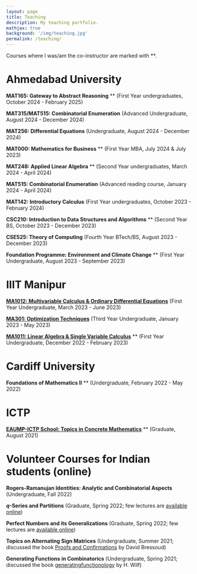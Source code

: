 ```yaml
---
layout: page
title: Teaching
description: My teaching portfolio.
mathjax: true
background: '/img/teaching.jpg'
permalink: /teaching/
---
```


Courses where I was/am the co-instructor are marked with **.

# Ahmedabad University

**MAT165: Gateway to Abstract Reasoning** ** (First Year undergraduates, October 2024 - February 2025)

**MAT315/MAT515: Combinatorial Enumeration** (Advanced Undergraduate, August 2024 - December 2024)

**MAT256: Differential Equations** (Undergraduate, August 2024 - December 2024)

**MAT000: Mathematics for Business** ** (First Year MBA, July 2024 & July 2023)

**MAT248: Applied Linear Algebra** ** (Second Year undergraduates, March 2024 - April 2024)

**MAT515: Combinatorial Enumeration** (Advanced reading course, January 2024 - April 2024)

**MAT142: Introductory Calculus** (First Year undergraduates, October 2023 - February 2024)

**CSC210: Introduction to Data Structures and Algorithms** ** (Second Year BS, October 2023 - December 2023)

**CSE525: Theory of Computing** (Fourth Year BTech/BS, August 2023 - December 2023)

**Foundation Programme: Environment and Climate Change** ** (First Year Undergraduate, August 2023 - September 2023)

# IIIT Manipur

**[MA1012: Multivariable Calculus & Ordinary Differential Equations](/teaching/IIIT/ma1012)** (First Year Undergraduate, March 2023 - June 2023)

**[MA301: Optimization Techniques](/teaching/IIIT/ma301)** (Third Year Undergraduate, January 2023 - May 2023)

**[MA1011: Linear Algebra & Single Variable Calculus](/teaching/IIIT/ma1011)** ** (First Year Undergraduate, December 2022 - February 2023)

# Cardiff University

**Foundations of Mathematics II** ** (Undergraduate, February 2022 - May 2022)

# ICTP

**[EAUMP-ICTP School: Topics in Concrete Mathematics](https://indico.ictp.it/event/9669/other-view?view=ictptimetable)** ** (Graduate, August 2021)

# Volunteer Courses for Indian students (online)

**Rogers-Ramanujan Identities: Analytic and Combinatorial Aspects** (Undergraduate, Fall 2022)

**$q$-Series and Partitions** (Graduate, Spring 2022; few lectures are [available online](https://tinyurl.com/q-series-partitions))

**Perfect Numbers and its Generalizations** (Graduate, Spring 2022; few lectures are [available online](https://tinyurl.com/perfect-numbers))

**Topics on Alternating Sign Matrices** (Undergraduate, Summer 2021; discussed the book [Proofs and Confirmations](https://www.cambridge.org/core/books/proofs-and-confirmations/5D2040AF535073D4EA79FD5B56587858) by David Bressoud)

**Generating Functions in Combinatorics** (Undergraduate, Spring 2021; discussed the book [generatingfunctionology](https://www2.math.upenn.edu/~wilf/DownldGF.html) by H. Wilf)

